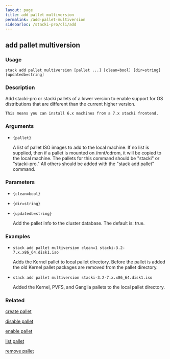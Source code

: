 ```yaml
---
layout: page
title: add pallet multiversion
permalink: /add-pallet-multiversion
sidebarloc: /stacki-pro/cli/add
---
```


## add pallet multiversion

### Usage

`stack add pallet multiversion [pallet ...] [clean=bool] [dir=string] [updatedb=string]`

### Description

Add stacki-pro or stacki pallets of a lower version to
	enable support for OS distributions that are different than
	the current higher version. 
	
	This means you can install 6.x machines from a 7.x stacki frontend.

### Arguments

* `{pallet}`

   A list of pallet ISO images to add to the local machine. If no list is
	supplied, then if a pallet is mounted on /mnt/cdrom, it will be copied
	to the local machine. The pallets for this command should be "stacki"
	or "stacki-pro." All others should be added with the "stack add pallet"
	command.


### Parameters
* `{clean=bool}`
* `{dir=string}`
* `{updatedb=string}`

   Add the pallet info to the cluster database.
	The default is: true.

### Examples

* `stack add pallet multiversion clean=1 stacki-3.2-7.x.x86_64.disk1.iso`

   Adds the Kernel pallet to local pallet directory.  Before the pallet is
	added the old Kernel pallet packages are removed from the pallet
	directory.

* `stack add pallet multiversion stacki-3.2-7.x.x86_64.disk1.iso`

   Added the Kernel, PVFS, and Ganglia pallets to the local pallet
	directory.


### Related
[create pallet](create-pallet)

[disable pallet](disable-pallet)

[enable pallet](enable-pallet)

[list pallet](list-pallet)

[remove pallet](remove-pallet)


